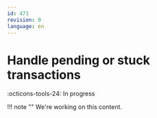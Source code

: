 ```yaml
---
id: 471
revision: 0
language: en
---
```


# Handle pending or stuck transactions

:octicons-tools-24: In progress

!!! note ""
We're working on this content.
